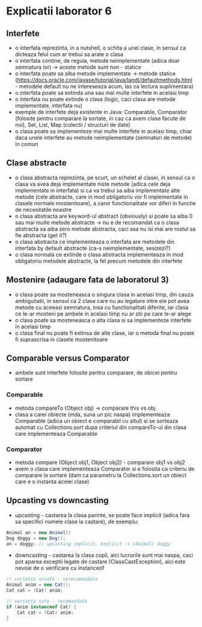 # Explicatii laborator 6

## Interfete
- o interfata reprezinta, in a nutshell, o schita a unei clase, in sensul ca dicteaza felul cum ar trebui sa arate o clasa
- o interfata contine, de regula, metode neimplementate (adica doar semnatura lor) -> aceste metode sunt non - statice
- o interfata poate sa aiba metode implementate -> metode statice (https://docs.oracle.com/javase/tutorial/java/IandI/defaultmethods.html - metodele default nu ne intereseaza acum, las ca lectura suplimentara)
- o interfata poate sa extinda una sau mai multe interfete in acelasi timp
- o interfata nu poate extinde o clasa (logic, caci clasa are metode implementate, interfata nu)
- exemple de interfete deja existente in Java: Comparable, Comparator (folosite pentru comparare la sortate, in caz ca avem clase facute de noi), Set, List, Map (colectii / structuri de date)
- o clasa poate sa implementeze mai multe interfete in acelasi timp, chiar daca unele interfete au metode neimplementate (semnaturi de metode) in comun

## Clase abstracte
- o clasa abstracta reprezinta, pe scurt, un schelet al clasei, in sensul ca o clasa va avea deja implementate niste metode (adica cele deja implementate in interfata) si ca va trebui sa aiba implementate alte metode (cele abstracte, care in mod obligatoriu vor fi implementate in clasele normale mostenitoare), a caror functionalitate vor diferi in functie de necesitatile noastre
- o clasa abstracta are keyword-ul abstract (obviously) si poate sa aiba 0 sau mai multe metode abstracte -> nu e de recomandat ca o clasa abstracta sa aiba zero metode abstracta, caci asa nu isi mai are rostul sa fie abstracta (get it?)
- o clasa abstracta ce implementeaza o interfata are metodele din interfata by default abstracte (ca-s neimplementate, sesizezi?)
- o clasa normala ce extinde o clasa abstracta implementeaza in mod obligatoriu metodele abstracte, la fel precum metodele din interfete

## Mostenire (adaugare fata de laboratorul 3)
- o clasa poate sa mosteneasca o singura clasa in acelasi timp, din cauza ambiguitatii, in sensul ca 2 clase care nu au legature intre ele pot avea metode cu aceeasi semnatura, insa cu functionalitati diferite, iar clasa ce le-ar mosteni pe ambele in acelasi timp nu ar stii pe care le-ar alege
- o clasa poate sa mosteneasca o alta clasa si sa implementeze interfete in acelasi timp
- o clasa final nu poate fi extinsa de alte clase, iar o metoda final nu poate fi suprascrisa in clasele mostenitoare

## Comparable versus Comparator
- ambele sunt interfete folosite pentru comparare, de obicei pentru sortare
### Comparable
- metoda compareTo (Object obj) -> comparare this vs obj
- clasa a carei obiecte (mda, suna un pic naspa) implementeaza Comparable (adica un obiect e comparabil cu altul) si se sorteaza automat cu Collections.sort dupa criteriul din compareTo-ul din clasa care implementeaza Comparable
### Comparator
- metoda compare (Object obj1, Object obj2) - comparare obj1 vs obj2
- avem o clasa care implementeaza Comparator si e folosita ca criteriu de comparare la sortare (dam ca parametru la Collections.sort un obiect care e o instanta acelei clase)

## Upcasting vs downcasting
- upcasting - castarea la clasa parinte, se poate face implicit (adica fara sa specifici numele clase la castare), de exemplu:
```java
Animal an = new Animal()
Dog doggy = new Dog();
an = doggy; // upcasting implicit, explicit -> (Animal) doggy 
```
- downcasting - castarea la clasa copil, aici lucrurile sunt mai naspa, caci pot aparea exceptii legate de castare (ClassCastException), aici este nevoie de o verificare cu instanceof
```java
// varianta unsafe - nerecomandata
Animal anim = new Cat();
Cat cat = (Cat) anim; 

// varianta safe - recomandata
if (anim instanceof Cat) {
    Cat cat = (Cat) anim;
}
    
